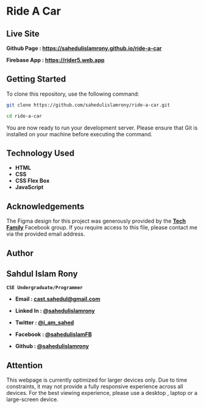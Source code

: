 # Ride A Car

## Live Site

**Github Page : https://sahedulislamrony.github.io/ride-a-car**
<br />

**Firebase App : https://rider5.web.app**

## Getting Started

To clone this repository, use the following command:

```sh
git clone https://github.com/sahedulislamrony/ride-a-car.git
```

```sh
cd ride-a-car
```

You are now ready to run your development server. Please ensure that Git is installed on your machine before executing the command.

## Technology Used

- **HTML**
- **CSS**
- **CSS Flex Box**
- **JavaScript**

## Acknowledgements

The Figma design for this project was generously provided by the [**Tech Family**](https://www.facebook.com/groups/950649666501659/) Facebook group. If you require access to this file, please contact me via the provided email address.

## Author

## Sahdul Islam Rony

**`CSE Undergraduate/Programmer`**

- **Email : cast.sahedul@gmail.com**
- **Linked In : [@sahedulislamrony](https://www.linkedin.com/in/sahedulislamrony)**
- **Twitter : [@i_am_sahed](https://www.x.com/i_am_sahed)**
- **Facebook : [@sahedulislamFB](https://www.facebook.com/sahedulislamFB)**

- **Github : [@sahedulislamrony](https://www.github.com.com/sahedulislamrony)**

## Attention

This webpage is currently optimized for larger devices only. Due to time constraints, it may not provide a fully responsive experience across all devices. For the best viewing experience, please use a desktop , laptop or a large-screen device.
